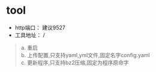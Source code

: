 # tool
- http端口： 建议9527
- 工具地址： / 
> a. 重启  
> b. 上传配置,只支持yaml,yml文件,固定名字config.yaml  
> c. 更新程序,只支持bz2压缩,固定为程序原命字
